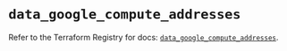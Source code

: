 # `data_google_compute_addresses`

Refer to the Terraform Registry for docs: [`data_google_compute_addresses`](https://registry.terraform.io/providers/hashicorp/google/6.4.0/docs/data-sources/compute_addresses).
